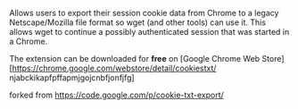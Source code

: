 Allows users to export their session cookie data from Chrome to a legacy
Netscape/Mozilla file format so wget (and other tools) can use it. This
allows wget to continue a possibly authenticated session that was
started in a Chrome.

The extension can be downloaded for **free** on [Google Chrome Web
Store][https://chrome.google.com/webstore/detail/cookiestxt/
njabckikapfpffapmjgojcnbfjonfjfg]

forked from https://code.google.com/p/cookie-txt-export/ 
